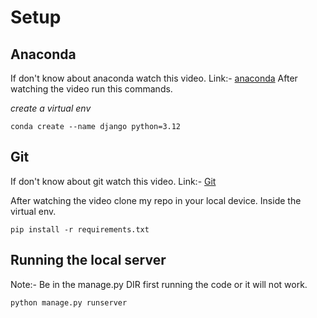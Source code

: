 # Setup

## Anaconda

If don't know about anaconda watch this video.
Link:- [anaconda](https://www.youtube.com/watch?v=23aQdrS58e0)
After watching the video run this commands.

_create a virtual env_

```shell
conda create --name django python=3.12
```

## Git

If don't know about git watch this video.
Link:- [Git](https://www.youtube.com/watch?v=RGOj5yH7evk&t=906s)

After watching the video clone my repo in your local device. Inside the virtual env.

```shell
pip install -r requirements.txt
```

## Running the local server

Note:- Be in the manage.py DIR first running the code or it will not work.

```shell
python manage.py runserver
```
